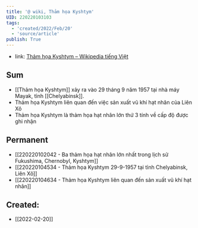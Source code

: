 ```yaml
---
title: '@ wiki, Thảm họa Kyshtym'
UID: 220220103103
tags:
  - 'created/2022/Feb/20'
  - 'source/article'
publish: True
---
```

- link: [Thảm họa Kyshtym – Wikipedia tiếng Việt](https://vi.wikipedia.org/wiki/Th%E1%BA%A3m_h%E1%BB%8Da_Kyshtym)

## Sum
- [[Thảm họa Kyshtym]] xảy ra vào 29 tháng 9 năm 1957 tại nhà máy Mayak, tỉnh [[Chelyabinsk]].
- Thảm họa Kyshtym liên quan đến việc sản xuất vũ khí hạt nhân của Liên Xô
- Thảm họa Kyshtym là thảm họa hạt nhân lớn thứ 3 tính về cấp độ được ghi nhận

## Permanent
- [[220220102042 - Ba thảm họa hạt nhân lớn nhất trong lịch sử Fukushima, Chernobyl, Kyshtym]]
- [[220220104534 - Thảm họa Kyshtym 29-9-1957 tại tỉnh Chelyabinsk, Liên Xô]]
- [[220220104634 - Thảm họa Kyshtym liên quan đến sản xuất vũ khí hạt nhân]]


## Created:
- [[2022-02-20]]
